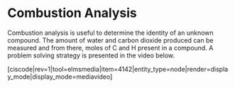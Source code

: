 <div style="float:right;margin:auto"><ebook-button title="Combustion Analysis" link="https://genchem.science.psu.edu/15-5-example-calculations"></ebook-button></div>



# Combustion Analysis

Combustion analysis is useful to determine the identity of an unknown compound.  The amount of water and carbon dioxide produced can be measured and from there, moles of C and H present in a compound.
A problem solving strategy is presented in the video below.

[ciscode|rev=1|tool=elmsmedia|item=4142|entity_type=node|render=display_mode|display_mode=mediavideo]

 